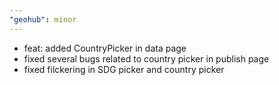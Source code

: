 ```yaml
---
"geohub": minor
---
```


- feat: added CountryPicker in data page
- fixed several bugs related to country picker in publish page
- fixed filckering in SDG picker and country picker
